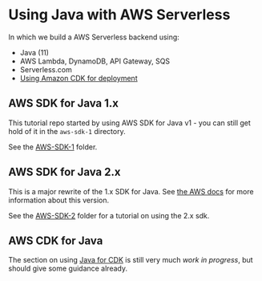 # Using Java with AWS Serverless 

In which we build a AWS Serverless backend using:

* Java (11)
* AWS Lambda, DynamoDB, API Gateway, SQS
* Serverless.com
* [Using Amazon CDK for deployment](aws-cdk-java)

## AWS SDK for Java 1.x

This tutorial repo started by using AWS SDK for Java v1 - you can still get hold of it in the `aws-sdk-1` directory.

See the [AWS-SDK-1](aws-sdk-1) folder.

## AWS SDK for Java 2.x

This is a major rewrite of the 1.x SDK for Java. See [the AWS docs](https://docs.aws.amazon.com/sdk-for-java/latest/developer-guide/home.html) for more information about this version.

See the [AWS-SDK-2](aws-sdk-2) folder for a tutorial on using the 2.x sdk. 

## AWS CDK for Java

The section on using [Java for CDK](aws-cdk-java) is still very much *work in progress*, but should give some guidance already.
